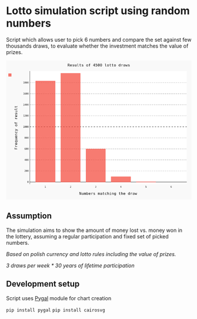 # Lotto simulation script using random numbers

Script which allows user to pick 6 numbers and compare the set against few thousands draws, to evaluate whether the investment matches the value of prizes.

![](chart.png)

## Assumption

The simulation aims to show the amount of money lost vs. money won in the lottery, assuming a regular participation and fixed set of picked numbers.

_Based on polish currency and lotto rules including the value of prizes._

_3 draws per week * 30 years of lifetime participation_

## Development setup

Script uses [Pygal](http://www.pygal.org/en/stable/index.html) module for chart creation

```pip install pygal```
```pip install cairosvg```
